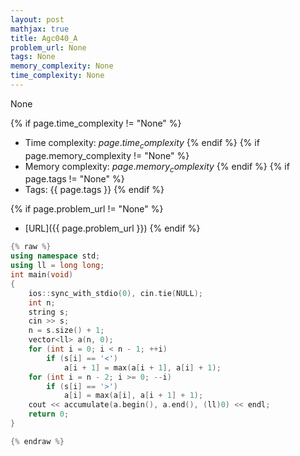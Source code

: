 ```yaml
---
layout: post
mathjax: true
title: Agc040_A
problem_url: None
tags: None
memory_complexity: None
time_complexity: None
---
```


None


{% if page.time_complexity != "None" %}
- Time complexity: ${{ page.time_complexity }}$
{% endif %}
{% if page.memory_complexity != "None" %}
- Memory complexity: ${{ page.memory_complexity }}$
{% endif %}
{% if page.tags != "None" %}
- Tags: {{ page.tags }}
{% endif %}

{% if page.problem_url != "None" %}
- [URL]({{ page.problem_url }})
{% endif %}

```cpp
{% raw %}
using namespace std;
using ll = long long;
int main(void)
{
    ios::sync_with_stdio(0), cin.tie(NULL);
    int n;
    string s;
    cin >> s;
    n = s.size() + 1;
    vector<ll> a(n, 0);
    for (int i = 0; i < n - 1; ++i)
        if (s[i] == '<')
            a[i + 1] = max(a[i + 1], a[i] + 1);
    for (int i = n - 2; i >= 0; --i)
        if (s[i] == '>')
            a[i] = max(a[i], a[i + 1] + 1);
    cout << accumulate(a.begin(), a.end(), (ll)0) << endl;
    return 0;
}

{% endraw %}
```